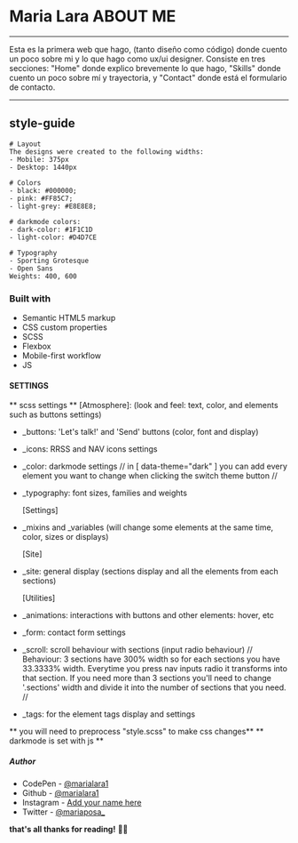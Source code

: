 # Maria Lara ABOUT ME
***
Esta es la primera web que hago, (tanto diseño como código) donde cuento un poco sobre mi y lo que hago como ux/ui designer. Consiste en tres secciones: "Home" donde explico brevemente lo que hago, "Skills" donde cuento un poco sobre mí y trayectoria, y "Contact" donde está el formulario de contacto.
***
## style-guide
    # Layout
    The designs were created to the following widths:
    - Mobile: 375px
    - Desktop: 1440px

    # Colors
    - black: #000000;
    - pink: #FF85C7;
    - light-grey: #E8E8E8;

    # darkmode colors:
    - dark-color: #1F1C1D
    - light-color: #D4D7CE

    # Typography
    - Sporting Grotesque
    - Open Sans
    Weights: 400, 600

### Built with
- Semantic HTML5 markup
- CSS custom properties
- SCSS
- Flexbox
- Mobile-first workflow
- JS 

#### SETTINGS
** scss settings **
    [Atmosphere]: (look and feel: text, color, and elements such as buttons settings)
* _buttons: 'Let's talk!' and 'Send' buttons (color, font and display)
* _icons: RRSS and NAV icons settings
* _color: darkmode settings
// in [ data-theme="dark" ] you can add every element you want to change when clicking the switch theme button //
* _typography: font sizes, families and weights

    [Settings]
* _mixins and _variables (will change some elements at the same time, color, sizes or displays)

    [Site]
* _site: general display (sections display and all the elements from each sections)

    [Utilities]
* _animations: interactions with buttons and other elements: hover, etc
* _form: contact form settings
* _scroll: scroll behaviour with sections (input radio behaviour)
// Behaviour: 3 sections have 300% width so for each sections you have 33.3333% width. Everytime you press nav inputs radio it transforms into that section. If you need more than 3 sections you'll need to change '.sections' width and divide it into the number of sections that you need. //
* _tags: for the element tags display and settings


** you will need to preprocess "style.scss" to make css changes**
** darkmode is set with js **

##### Author
- CodePen - [@marialara1](https://codepen.io/marialara1)
- Github - [@marialara1](https://github.com/marialara1)
- Instagram - [Add your name here](https://www.instagram.com/mar.ia.lara/)
- Twitter - [@mariaposa_](https://twitter.com/mariaposa___)

**that's all thanks for reading!** 🚀👋